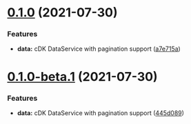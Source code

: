 # [0.1.0](https://github.com/wanoo21/ngx-abstract/compare/v0.0.2...v0.1.0) (2021-07-30)


### Features

* **data:** cDK DataService with pagination support ([a7e715a](https://github.com/wanoo21/ngx-abstract/commit/a7e715ad9cf050711427d46fbee1d7a2f7a272de))

# [0.1.0-beta.1](https://github.com/wanoo21/ngx-abstract/compare/v0.0.2...v0.1.0-beta.1) (2021-07-30)


### Features

* **data:** cDK DataService with pagination support ([445d089](https://github.com/wanoo21/ngx-abstract/commit/445d0896fdaca79994e4064fa3269e50e6745316))
